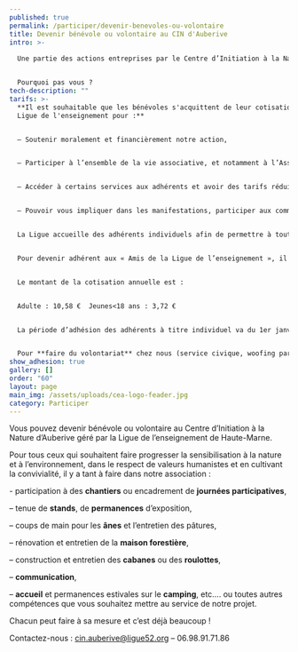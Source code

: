 ```yaml
---
published: true
permalink: /participer/devenir-benevoles-ou-volontaire
title: Devenir bénévole ou volontaire au CIN d'Auberive
intro: >-
  
  Une partie des actions entreprises par le Centre d’Initiation à la Nature d’Auberive est portée par les bénévoles ou des volontaires aidés par l’équipe permanente ! 


  Pourquoi pas vous ?
tech-description: ""
tarifs: >-
  **Il est souhaitable que les bénévoles s'acquittent de leur cotisation à la
  Ligue de l'enseignement pour :**


  – Soutenir moralement et financièrement notre action,


  – Participer à l’ensemble de la vie associative, et notamment à l’Assemblée Générale et apporter votre voix,


  – Accéder à certains services aux adhérents et avoir des tarifs réduits sur certaines manifestations,


  – Pouvoir vous impliquer dans les manifestations, participer aux commissions bénévoles, etc…


  La Ligue accueille des adhérents individuels afin de permettre à toute personne physique qui le souhaite, qu’elle soit membre ou non d’une association affiliée, d’affirmer à titre individuel son attachement et son soutien aux valeurs et au projet de la Ligue de l’enseignement, et d’apporter bénévolement son concours à la réflexion et à l’action qu’elle organise à tous les niveaux de son réseau.


  Pour devenir adhérent aux « Amis de la Ligue de l’enseignement », il suffit de télécharger et de remplir le bulletin d’adhésion puis de le renvoyer à notre secrétariat accompagné de votre cotisation. 


  Le montant de la cotisation annuelle est :


  Adulte : 10,58 €  Jeunes<18 ans : 3,72 €


  La période d’adhésion des adhérents à titre individuel va du 1er janvier de l’année au 31décembre de l’année en cours.


  Pour **faire du volontariat** chez nous (service civique, woofing par exemple), contactez Margaud (03 25 03 28 20) à la[ Ligue de l’enseignement 52](http://www.ligue52.org)
show_adhesion: true
gallery: []
order: "60"
layout: page
main_img: /assets/uploads/cea-logo-feader.jpg
category: Participer
---
```


Vous pouvez devenir bénévole ou volontaire au Centre d’Initiation à la Nature d’Auberive géré par la Ligue de l’enseignement de Haute-Marne.

Pour tous ceux qui souhaitent faire progresser la sensibilisation à la nature et à l’environnement, dans le respect de valeurs humanistes et en cultivant la convivialité, il y a tant à faire dans notre association :

\- participation à des **chantiers** ou encadrement de **journées participatives**,

– tenue de **stands**, de **permanences** d’exposition,

– coups de main pour les **ânes** et l’entretien des pâtures,

– rénovation et entretien de la **maison forestière**,

– construction et entretien des **cabanes** ou des **roulottes**,

– **communication**,

– **accueil** et permanences estivales sur le **camping**, etc…. ou toutes autres compétences que vous souhaitez mettre au service de notre projet.

Chacun peut faire à sa mesure et c’est déjà beaucoup ! 

Contactez-nous : cin.auberive@ligue52.org – 06.98.91.71.86

